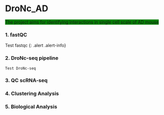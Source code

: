 # DroNc_AD

<style>
.alert-info {
  color: rgb(49,112,143) !important;
}
</style>


<span style="background-color:green">The project aims for identifying interactions in single cell scale of AD mouse</span>


### 1. fastQC

Test fastqc
{: .alert .alert-info}

### 2. DroNc-seq pipeline

`Test DroNc-seq`

### 3. QC scRNA-seq 

### 4. Clustering Analysis

### 5. Biological Analysis

 
